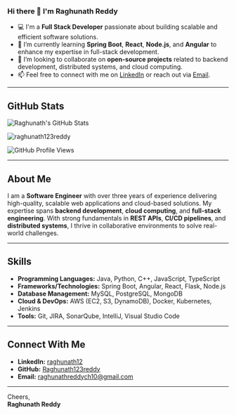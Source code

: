 ### Hi there 👋 I'm Raghunath Reddy

- 💻 I'm a **Full Stack Developer** passionate about building scalable and efficient software solutions.
- 🌱 I’m currently learning **Spring Boot**, **React**, **Node.js**, and **Angular** to enhance my expertise in full-stack development.
- 👯 I’m looking to collaborate on **open-source projects** related to backend development, distributed systems, and cloud computing.
- 📫 Feel free to connect with me on [LinkedIn](https://www.linkedin.com/in/raghunath12/) or reach out via [Email](mailto:raghunathreddych10@gmail.com).

---

## **GitHub Stats**
![Raghunath's GitHub Stats](https://github-readme-stats.vercel.app/api?username=raghunath123reddy&show_icons=true&theme=tokyonight)

<p><img align="center" src="https://github-readme-stats.vercel.app/api/top-langs?username=raghunath123reddy&show_icons=true&locale=en&layout=compact" alt="raghunath123reddy" /></p>

![GitHub Profile Views](https://komarev.com/ghpvc/?username=raghunath123reddy&label=PROFILE+VIEWS)

---

## **About Me**
I am a **Software Engineer** with over three years of experience delivering high-quality, scalable web applications and cloud-based solutions. My expertise spans **backend development**, **cloud computing**, and **full-stack engineering**. With strong fundamentals in **REST APIs**, **CI/CD pipelines**, and **distributed systems**, I thrive in collaborative environments to solve real-world challenges.

---

## **Skills**
- **Programming Languages:** Java, Python, C++, JavaScript, TypeScript  
- **Frameworks/Technologies:** Spring Boot, Angular, React, Flask, Node.js  
- **Database Management:** MySQL, PostgreSQL, MongoDB  
- **Cloud & DevOps:** AWS (EC2, S3, DynamoDB), Docker, Kubernetes, Jenkins  
- **Tools:** Git, JIRA, SonarQube, IntelliJ, Visual Studio Code  

---

## **Connect With Me**
- **LinkedIn:** [raghunath12](https://www.linkedin.com/in/raghunath12/)  
- **GitHub:** [Raghunath123reddy](https://github.com/Raghunath123reddy)  
- **Email:** [raghunathreddych10@gmail.com](mailto:raghunathreddych10@gmail.com)

---

Cheers,  
**Raghunath Reddy**
